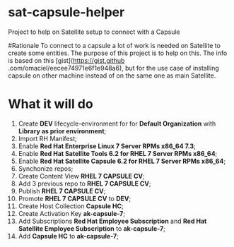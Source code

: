 # sat-capsule-helper
Project to help on Satellite setup to connect with a Capsule

#Rationale
To connect to a capsule a lot of work is needed on Satellite to create some 
entities. The purpose of this project is to help on this.
The info is based on this [gist](https://gist.github
.com/omaciel/eecee74971e6f1e948a6), but for the use case of installing 
capsule on other machine instead of on the same one as main Satellite.

# What it will do

1. Create **DEV** lifecycle-environment for for **Default Organization** with 
**Library as prior environment**;
2. Import RH Manifest;
3. Enable **Red Hat Enterprise Linux 7 Server RPMs x86_64 7.3**;
4. Enable **Red Hat Satellite Tools 6.2 for RHEL 7 Server RPMs x86_64**;
5. Enable **Red Hat Satellite Capsule 6.2 for RHEL 7 Server RPMs x86_64**;
6. Synchonize repos;
7. Create Content View **RHEL 7 CAPSULE CV**;
8. Add 3 previous repo to **RHEL 7 CAPSULE CV**;
9. Publish **RHEL 7 CAPSULE CV**;
10. Promote **RHEL 7 CAPSULE CV** to **DEV**;
11. Create Host Collection **Capsule HC**;
12. Create Activation Key **ak-capsule-7**;
13. Add Subscriptions **Red Hat Employee Subscription** and **Red Hat 
Satellite Employee Subscription** to **ak-capsule-7**;
14. Add **Capsule HC** to **ak-capsule-7**;

